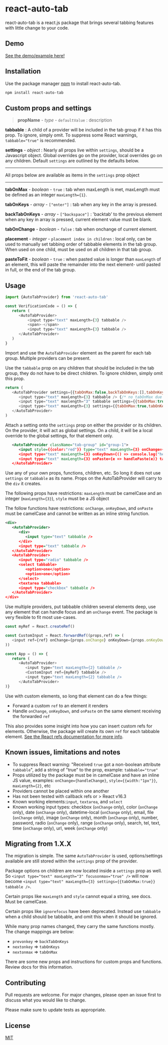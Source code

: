 # react-auto-tab

react-auto-tab is a react.js package that brings several tabbing features with little change to your code.

## Demo 
[See the demo/example here!](https://okdv.github.io/react-auto-tab/)
## Installation

Use the package manager [npm](https://www.npmjs.com) to install react-auto-tab.

```bash
npm install react-auto-tab
```
## Custom props and settings
> **propName** - *type* - `defaultValue` : description

**tabbable** : A child of a provider will be included in the tab group if it has this prop. To ignore, simply omit. To suppress some React warnings, `tabbable="true"` is recommended.

**settings** - *object* : Nearly all props live within `settings`, should be a Javascript object. Global overrides go on the provider, local overrides go on any children. Default `settings` are outlined by the defaults below. 

___
All props below are available as items in the `settings` prop object
___

**tabOnMax** - *boolean* - `true` : tab when maxLength is met, maxLength must be defined as an integer `maxLength={1}`. 

**tabOnKeys** - *array* - `["enter"]` : tab when any key in the array is pressed.

**backTabOnKeys** - *array* - `["backspace"]` : 'backtab' to the previous element when any key in array is pressed, current element value must be blank.

**tabOnChange** - *boolean* - `false` : tab when onchange of current element.

**placement** - *integer* - `placement index in children` : local only, can be used to manually set tabbing order of tabbable elements in the tab group. When used on one child, must be used on all children in that tab group. 

**pasteToFit** - *boolean* - `true` : when pasted value is longer than `maxLength` of an element, this will paste the remainder into the next element- until pasted in full, or the end of the tab group.

## Usage

```javascript
import {AutoTabProvider} from 'react-auto-tab'

const VerificationCode = () => {
   return (
      <AutoTabProvider>
          <input type="text" maxLength={3} tabbable />
          <span>-</span>
          <input type="text" maxLength={3} tabbable />
      </AutoTabProvider>
   )
}
```
Import and use the `AutoTabProvider` element as the parent for each tab group. Multiple providers can be present. 

Use the `tabbable` prop on any children that should be included in the tab group, they do not have to be direct children. To ignore children, simply omit this prop. 

```javascript
return (
   <AutoTabProvider settings={{tabOnMax:false,backTabOnKeys:[],tabOnKeys:['enter','spacebar']}}>
      <input type="text" maxLength={3} tabbable /> {/* no tabOnMax due to global settings */}
      <input type="text" maxlength="3" tabbable settings={{tabOnMax:true}} /> {/* no tabOnMax due to maxlength !== maxLength and should be an integer */}
      <input type="text" maxLength={3} settings={{tabOnMax:true,tabOnKeys:[]}} /> {/* tabOnMax works, tabOnKeys doesnt */}
   </AutoTabProvider>
)
```
Attach a setting onto the `settings` prop on either the provider or its children. On the provider, it will act as global settings. On a child, it will be a local override to the global settings, for that element only.

```xml
   <AutoTabProvider className="tab-group" id="group-1">
      <input style={{color:"red"}} type="text" maxLength={3} onChange={handleChange} tabbable />
      <input type="text" maxLength={3} onKeyDown={() => console.log("hello world")}} tabbable />
      <input type="text" maxLength={3} onPaste={e => handlePaste(e)} tabbable />
   </AutoTabProvider>
```
Use any of your own props, functions, children, etc. So long it does not use `settings` or `tabbable` as its name. Props on the AutoTabProvider will carry to the `div` it creates.

The following props have restrictions: `maxLength` must be camelCase and an integer (`maxLength={3}`), `style` must be a JS object

The follow functions have restrictions: `onChange`, `onKeyDown`, and `onPaste` must be camelCase and cannot be written as an inline string function.

```xml
<div>
   <AutoTabProvider>
      <div>
         <input type="text" tabbable /> 
      </div>
      <input type="text" tabbable />
   </AutoTabProvider>
   <AutoTabProvider>
      <input type="radio" tabbable />
      <select tabbable>
         <option>one</option>
         <option>one</option>
      </select>
      <textarea tabbable>
      <input type="checkbox" tabbable />
   </AutoTabProvider>
</div>
``` 
Use multiple providers, put tabbable children several elements deep, use any element that can handle focus and an `onChange` event. The package is very flexible to fit most use-cases. 

```javascript
const myRef = React.createRef()

const CustomInput = React.forwardRef((props,ref) => (
   <input ref={ref} onChange={props.onChange} onKeyDown={props.onKeyDown} onPaste={props.onPaste} />
))

const App = () => {
   return (
      <AutoTabProvider>
         <input type="text maxLength={2} tabbable />
         <CustomInput ref={myRef} tabbable />
         <input type="text maxLength={2} tabbable />
      </AutoTabProvider>
)}
```
Use with custom elements, so long that element can do a few things: 

 - Forward a custom `ref` to an element it renders
 - Handle `onChange`, `onKeyDown`, and `onPaste` on the same element receiving the 
forwarded `ref`

This also provides some insight into how you can insert custom refs for elements. Otherwise, the package will create its own `ref` for each tabbable element. [See the React refs documentation for more info](https://reactjs.org/docs/refs-and-the-dom.html).

## Known issues, limitations and notes
 - To suppress React warning: "Received `true` got a non-boolean attribute `tabbable`", add a string of "true" to the prop, example: `tabbable="true"`
 - Props utilized by the package must be in camelCase and have an inline JS value, examples: `onChange={handleChange}`, `style={{width:"1px"}}`, `maxLength={2}`, etc
 - Providers cannot be placed within one another
 - Has not been tested with callback refs or > React v16.3
 - Known working elements:`input`, `textarea`, and `select`
 - Known working input types: checkbox (`onChange` only), color (`onChange` only), date (`onChange` only), datetime-local (`onChange` only), email, file (`onChange` only), image (`onChange` only), month (`onChange` only), number, password, radio (`onChange` only), range (`onChange` only), search, tel, text, time (`onChange` only), url, week (`onChange` only)

## Migrating from 1.X.X
The migration is simple. The same `AutoTabProvider` is used, options/settings available are still stored within the `settings` prop of the provider.

Package options on children are now located inside a `settings` prop as well. So `<input type="text" maxLength="3" focusonmax="true" />` will now become `<input type="text" maxLength={3} settings={{tabOnMax:true}} tabbable />`. 

Certain props like `maxLength` and `style` cannot equal a string, see docs. Must be camelCase.  

Certain props like `ignorefocus` have been deprecated. Instead use `tabbable` when a child should be tabbable, and omit this when it should be ignored. 

While many prop names changed, they carry the same functions mostly. The change mappings are below:
 - `prevonkey` => `backTabOnKeys`
 - `nextonkey` => `tabOnKeys`
 - `nextonmax` => `tabOnMax`

There are some new props and instructions for custom props and functions. Review docs for this information.

## Contributing
Pull requests are welcome. For major changes, please open an issue first to discuss what you would like to change.

Please make sure to update tests as appropriate.

## License
[MIT](https://choosealicense.com/licenses/mit/)